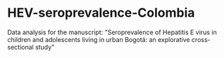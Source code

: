 # HEV-seroprevalence-Colombia
Data analysis for the manuscript: "Seroprevalence of Hepatitis E virus in children and adolescents living in urban Bogotá: an explorative cross-sectional study"
